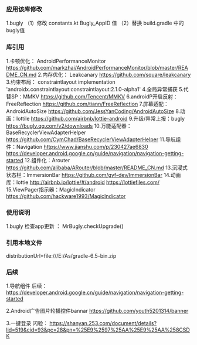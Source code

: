 ### 应用该库修改
1.bugly   （1）修改 constants.kt   Bugly_AppID 值   （2）替换  build.gradle  中的bugly值

### 库引用
1.卡顿优化： AndroidPerformanceMonitor
https://github.com/markzhai/AndroidPerformanceMonitor/blob/master/README_CN.md
2.内存优化： Leakcanary
https://github.com/square/leakcanary
3.约束布局： constraintlayout
implementation 'androidx.constraintlayout:constraintlayout:2.1.0-alpha1'
4.全局异常捕获
5.代替SP：MMKV
https://github.com/Tencent/MMKV
6.androidP开启反射：FreeReflection
https://github.com/tiann/FreeReflection
7.屏幕适配：AndroidAutoSize
https://github.com/JessYanCoding/AndroidAutoSize
8.动画：lottile
https://github.com/airbnb/lottie-android
9.升级/异常上报：bugly
https://bugly.qq.com/v2/downloads
10.万能适配器：BaseRecyclerViewAdapterHelper
https://github.com/CymChad/BaseRecyclerViewAdapterHelper
11.导航组件：Navigation
https://www.jianshu.com/p/230427ae6830
https://developer.android.google.cn/guide/navigation/navigation-getting-started
12.组件化：Arouter
https://github.com/alibaba/ARouter/blob/master/README_CN.md
13.沉浸式状态栏：ImmersionBar
https://github.com/gyf-dev/ImmersionBar
14.动画库：lottie
http://airbnb.io/lottie/#/android
https://lottiefiles.com/
15.ViewPager指示器：MagicIndicator
https://github.com/hackware1993/MagicIndicator


### 使用说明
1.bugly 检查app更新 ： MrBugly.checkUpgrade()

### 引用本地文件
distributionUrl=file\:///E:/As/gradle-6.5-bin.zip


### 后续

1.导航组件
后续：https://developer.android.google.cn/guide/navigation/navigation-getting-started

2.Android广告图片轮播控件bannar   https://github.com/youth5201314/banner

3.一键登录 闪验：
https://shanyan.253.com/document/details?lid=519&cid=93&pc=28&pn=%25E9%2597%25AA%25E9%25AA%258CSDK

